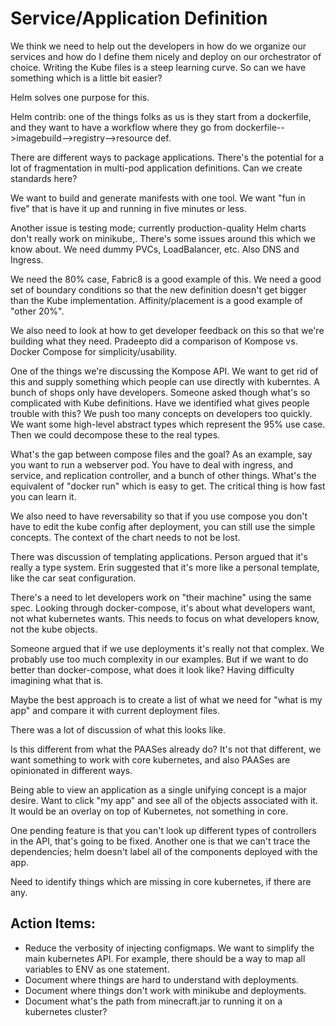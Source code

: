# Service/Application Definition

We think we need to help out the developers in how do we organize our services and how do I define them nicely and deploy on our orchestrator of choice.  Writing the Kube files is a steep learning curve.  So can we have something which is a little bit easier?

Helm solves one purpose for this.  

Helm contrib: one of the things folks as us is they start from a dockerfile, and they want to have a workflow where they go from dockerfile-->imagebuild-->registry-->resource def.

There are different ways to package applications.  There's the potential for a lot of fragmentation in multi-pod application definitions.  Can we create standards here?

We want to build and generate manifests with one tool.  We want "fun in five" that is have it up and running in five minutes or less.

Another issue is testing mode; currently production-quality Helm charts don't really work on minikube,.  There's some issues around this which we know about.  We need dummy PVCs, LoadBalancer, etc.   Also DNS and Ingress.

We need the 80% case, Fabric8 is a good example of this.  We need a good set of boundary conditions so that the new definition doesn't get bigger than the Kube implementation. Affinity/placement is a good example of "other 20%".  

We also need to look at how to get developer feedback on this so that we're building what they need.  Pradeepto did a comparison of Kompose vs. Docker Compose for simplicity/usability.

One of the things we're discussing the Kompose API.  We want to get rid of this and supply something which people can use directly with kuberntes.  A bunch of shops only have developers.  Someone asked though what's so complicated with Kube definitions.  Have we identified what gives people trouble with this?  We push too many concepts on developers too quickly.  We want some high-level abstract types which represent the 95% use case.  Then we could decompose these to the real types.

What's the gap between compose files and the goal?  As an example, say you want to run a webserver pod.  You have to deal with ingress, and service, and replication controller, and a bunch of other things.  What's the equivalent of "docker run" which is easy to get. The critical thing is how fast you can learn it.

We also need to have reversability so that if you use compose you don't have to edit the kube config after deployment, you can still use the simple concepts.  The context of the chart needs to not be lost.

There was discussion of templating applications.  Person argued that it's really a type system.  Erin suggested that it's more like a personal template, like the car seat configuration.  

There's a need to let developers work on "their machine" using the same spec.  Looking through docker-compose, it's about what developers want, not what kubernetes wants.  This needs to focus on what developers know, not the kube objects.

Someone argued that if we use deployments it's really not that complex.  We probably use too much complexity in our examples.  But if we want to do better than docker-compose, what does it look like?  Having difficulty imagining what that is.  

Maybe the best approach is to create a list of what we need for "what is my app" and compare it with current deployment files.  

There was a lot of discussion of what this looks like.

Is this different from what the PAASes already do?  It's not that different, we want something to work with core kubernetes, and also PAASes are opinionated in different ways.

Being able to view an application as a single unifying concept is a major desire.   Want to click "my app" and see all of the objects associated with it.  It would be an overlay on top of Kubernetes, not something in core.

One pending feature is that you can't look up different types of controllers in the API, that's going to be fixed.  Another one is that we can't trace the dependencies; helm doesn't label all of the components deployed with the app.

Need to identify things which are missing in core kubernetes, if there are any.

## Action Items:

* Reduce the verbosity of injecting configmaps.  We want to simplify the main kubernetes API.  For example, there should be a way to map all variables to ENV as one statement.
* Document where things are hard to understand with deployments.
* Document where things don't work with minikube and deployments.
* Document what's the path from minecraft.jar to running it on a kubernetes cluster?
